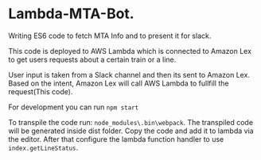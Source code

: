 # Lambda-MTA-Bot. 
Writing ES6 code to fetch MTA Info and to present it for slack. 

This code is deployed to AWS Lambda which is connected to Amazon Lex to get users requests about a certain train or a line. 

User input is taken from a Slack channel and then its sent to Amazon Lex. Based on the intent, Amazon Lex will call AWS Lambda to fullfill the request(This code). 


For development you can run `npm start` 

To transpile the code run: ```node_modules\.bin\webpack```. The transpiled code will be generated inside dist folder. Copy the code and add it to lambda via the editor. After that configure the lambda function handler to use `index.getLineStatus`.   
